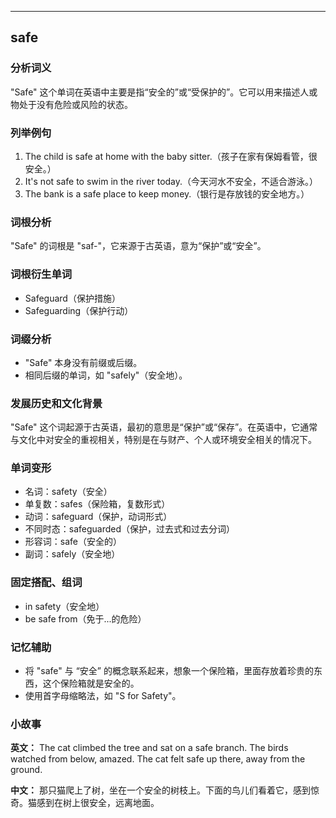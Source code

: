 
---------------
## safe
### 分析词义
"Safe" 这个单词在英语中主要是指“安全的”或“受保护的”。它可以用来描述人或物处于没有危险或风险的状态。

### 列举例句
1. The child is safe at home with the baby sitter.（孩子在家有保姆看管，很安全。）
2. It's not safe to swim in the river today.（今天河水不安全，不适合游泳。）
3. The bank is a safe place to keep money.（银行是存放钱的安全地方。）

### 词根分析
"Safe" 的词根是 "saf-"，它来源于古英语，意为“保护”或“安全”。

### 词根衍生单词
- Safeguard（保护措施）
- Safeguarding（保护行动）

### 词缀分析
- "Safe" 本身没有前缀或后缀。
- 相同后缀的单词，如 "safely"（安全地）。

### 发展历史和文化背景
"Safe" 这个词起源于古英语，最初的意思是“保护”或“保存”。在英语中，它通常与文化中对安全的重视相关，特别是在与财产、个人或环境安全相关的情况下。

### 单词变形
- 名词：safety（安全）
- 单复数：safes（保险箱，复数形式）
- 动词：safeguard（保护，动词形式）
- 不同时态：safeguarded（保护，过去式和过去分词）
- 形容词：safe（安全的）
- 副词：safely（安全地）

### 固定搭配、组词
- in safety（安全地）
- be safe from（免于...的危险）

### 记忆辅助
- 将 "safe" 与 “安全” 的概念联系起来，想象一个保险箱，里面存放着珍贵的东西，这个保险箱就是安全的。
- 使用首字母缩略法，如 "S for Safety"。

### 小故事
**英文：**
The cat climbed the tree and sat on a safe branch. The birds watched from below, amazed. The cat felt safe up there, away from the ground.

**中文：**
那只猫爬上了树，坐在一个安全的树枝上。下面的鸟儿们看着它，感到惊奇。猫感到在树上很安全，远离地面。

